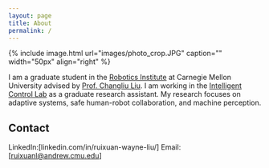 ```yaml
---
layout: page
title: About
permalink: /
---
```


{% include image.html url="images/photo_crop.JPG" caption="" width="50px" align="right" %}

I am a graduate student in the [Robotics Institute](https://www.ri.cmu.edu/) at Carnegie Mellon University advised by [Prof. Changliu Liu](https://www.ri.cmu.edu/ri-faculty/changliu-liu/). I am working in the [Intelligent Control Lab]() as a graduate research assistant. My research focuses on adaptive systems, safe human-robot collaboration, and machine perception.

## Contact
LinkedIn:[linkedin.com/in/ruixuan-wayne-liu/]
Email: [ruixuanl@andrew.cmu.edu]


[Yavin]: https://en.wikipedia.org/wiki/Yavin
[chewy@rebel.com]: mailto:chewy@rebel.com

